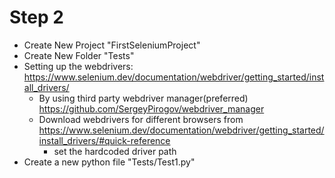 # Step 2

+ Create New Project "FirstSeleniumProject"
+ Create New Folder "Tests"
+ Setting up the webdrivers: https://www.selenium.dev/documentation/webdriver/getting_started/install_drivers/
  + By using third party webdriver manager(preferred) https://github.com/SergeyPirogov/webdriver_manager
  + Download webdrivers for different browsers from https://www.selenium.dev/documentation/webdriver/getting_started/install_drivers/#quick-reference
    + set the hardcoded driver path
+ Create a new python file "Tests/Test1.py"
